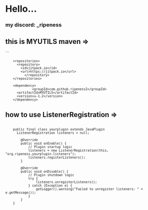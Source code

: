 # Hello...
### my discord: _ripeness


## this is MYUTILS maven =>
<sup>
	```
	
		<repositories>
	  	  <repository>
		    <id>jitpack.io</id>
		    <url>https://jitpack.io</url>
	          </repository>
		</repositories>

		<dependency>
                  <groupId>com.github.ripeness2</groupId>
		  <artifactId>MYUTILS</artifactId>
		  <version>u-1.2</version>
		</dependency>
</sup>

## how to use ListenerRegistration =>

<sup>
	
```
	
    public final class yourplugin extends JavaPlugin
      ListenerRegistration listeners = null;

	    @Override
	    public void onEnable() {
	        // Plugin startup logic
	        listeners = new ListenerRegistration(this, "org.ripeness.yourplugin.listeners");
	        listeners.registerListeners();
	    }
	
	    @Override
	    public void onDisable() {
	        // Plugin shutdown logic
	        try {
	            listeners.unregisterListeners();
	        } catch (Exception e) {
	            getLogger().warning("Failed to unregister listeners: " + e.getMessage());
	        }
	    }
	}
